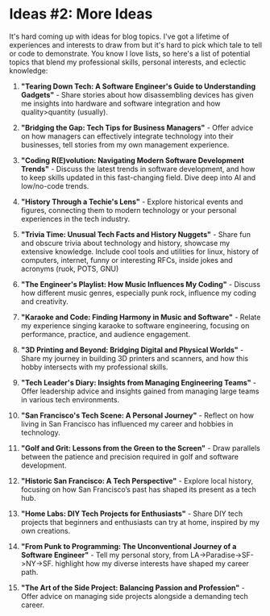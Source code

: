 # Ideas #2: More Ideas

It's hard coming up with ideas for blog topics. I've got a lifetime of experiences and interests to draw from but it's hard to pick which tale to tell or code to demonstrate. You know I love lists, so here's a list of potential topics that blend my professional skills, personal interests, and eclectic knowledge:

1. **"Tearing Down Tech: A Software Engineer's Guide to Understanding Gadgets"** - Share stories about how disassembling devices has given me insights into hardware and software integration and how quality>quantity (usually).

2. **"Bridging the Gap: Tech Tips for Business Managers"** - Offer advice on how managers can effectively integrate technology into their businesses, tell stories from my own management experience.

3. **"Coding R(E)volution: Navigating Modern Software Development Trends"** - Discuss the latest trends in software development, and how to keep skills updated in this fast-changing field. Dive deep into AI and low/no-code trends.

4. **"History Through a Techie's Lens"** - Explore historical events and figures, connecting them to modern technology or your personal experiences in the tech industry.

5. **"Trivia Time: Unusual Tech Facts and History Nuggets"** - Share fun and obscure trivia about technology and history, showcase my extensive knowledge. Include cool tools and utilities for linux, history of computers, internet, funny or interesting RFCs, inside jokes and acronyms (ruok, POTS, GNU)

6. **"The Engineer's Playlist: How Music Influences My Coding"** - Discuss how different music genres, especially punk rock, influence my coding and creativity.

7. **"Karaoke and Code: Finding Harmony in Music and Software"** - Relate my experience singing karaoke to software engineering, focusing on performance, practice, and audience engagement.

8. **"3D Printing and Beyond: Bridging Digital and Physical Worlds"** - Share my journey in building 3D printers and scanners, and how this hobby intersects with my professional skills.

9. **"Tech Leader's Diary: Insights from Managing Engineering Teams"** - Offer leadership advice and insights gained from managing large teams in various tech environments.

10. **"San Francisco's Tech Scene: A Personal Journey"** - Reflect on how living in San Francisco has influenced my career and hobbies in technology.

11. **"Golf and Grit: Lessons from the Green to the Screen"** - Draw parallels between the patience and precision required in golf and software development.

12. **"Historic San Francisco: A Tech Perspective"** - Explore local history, focusing on how San Francisco’s past has shaped its present as a tech hub.

13. **"Home Labs: DIY Tech Projects for Enthusiasts"** - Share DIY tech projects that beginners and enthusiasts can try at home, inspired by my own creations.

14. **"From Punk to Programming: The Unconventional Journey of a Software Engineer"** - Tell my personal story, from LA->Paradise->SF->NY->SF. highlight how my diverse interests have shaped my career path.

15. **"The Art of the Side Project: Balancing Passion and Profession"** - Offer advice on managing side projects alongside a demanding tech career.

